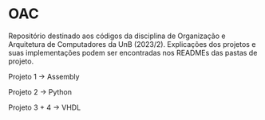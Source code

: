 # OAC
Repositório destinado aos códigos da disciplina de Organização e Arquitetura de Computadores da UnB (2023/2). Explicações dos projetos e suas implementações podem ser encontradas nos READMEs das pastas de projeto.

Projeto 1 -> Assembly

Projeto 2 -> Python

Projeto 3 + 4 -> VHDL
